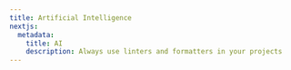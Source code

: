 ```yaml
---
title: Artificial Intelligence
nextjs:
  metadata:
    title: AI
    description: Always use linters and formatters in your projects
---
```

